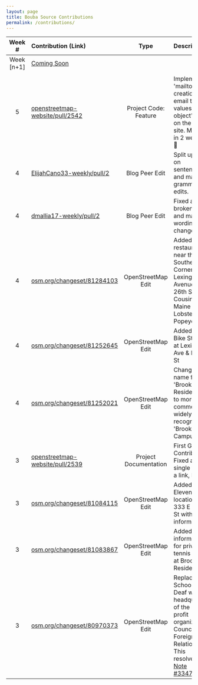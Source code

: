 ```yaml
---
layout: page
title: Bouba Source Contributions
permalink: /contributions/
---
```


<!--
The first column, Contribution, must be a hyperlink to the actual contribution,
such as the Wikipedia edit or pull request, etc., with a suitable name.
Type of the contribution should be "Wikipedia edit", "OpenStreet Map feature",
"Project Documentation", "Project Code", "Blog Edit", etc.

The Description should include a brief summary of what you did.

Replace the first row below with your contribution and add new ones below it
following the same syntax.

-->


| Week #  | Contribution (Link)  | Type  | Description |
|:---:|:---|:---:|:---|
| Week [n+1] |  [Coming Soon](https://xkcd.com/)   |     |      |
| | | | |
|  5  | [openstreetmap-website/pull/2542](https://github.com/openstreetmap/openstreetmap-website/pull/2542)  | Project Code: Feature | Implemented 'mailto:' link creation for email tag values in an object's data on the OSM site. Merged in 2 weeks. :tada::tada:
|  4  | [ElijahCano33-weekly/pull/2](https://github.com/hunter-college-ossd-spr-2020/ElijahCano33-weekly/pull/2)  |  Blog Peer Edit | Split up run on sentences and made grammar edits. |
|  4  | [dmallia17-weekly/pull/2](https://github.com/hunter-college-ossd-spr-2020/dmallia17-weekly/pull/2)  |  Blog Peer Edit | Fixed a broken link and made wording changes. |
|  4  | [osm.org/changeset/81284103](https://www.openstreetmap.org/changeset/81284103)  |  OpenStreetMap Edit | Added two restaurants near the Southeast Corner of Lexington Avenue & 26th St: Cousins Maine Lobster and Popeyes. |
|  4  | [osm.org/changeset/81252645](https://www.openstreetmap.org/changeset/81252645)  |  OpenStreetMap Edit | Added Citi Bike Station at Lexington Ave & E 26 St | 
|  4  | [osm.org/changeset/81252021](https://www.openstreetmap.org/changeset/81252021)  |  OpenStreetMap Edit | Changed name from 'Brookdale Residence' to more common and widely recognized 'Brookdale Campus'. | 
|  3  | [openstreetmap-website/pull/2539](https://github.com/openstreetmap/openstreetmap-website/pull/2539) | Project Documentation | First Github Contribution! Fixed a single typo in a link, I did.  |
|  3  | [osm.org/changeset/81084115](https://www.openstreetmap.org/changeset/81084115)  |  OpenStreetMap Edit | Added a 7-Eleven location at 333 E 23rd St with store information. | 
|  3  | [osm.org/changeset/81083867](https://www.openstreetmap.org/changeset/81083867)  |  OpenStreetMap Edit | Added information for private tennis court at Brookdale Residence. | 
|  3  | [osm.org/changeset/80970373](https://www.openstreetmap.org/changeset/80970373) | OpenStreetMap Edit | Replaced School for Deaf with headquarters of the non profit organization Council on Foreign Relations. This resolved [Note #334704](https://www.openstreetmap.org/note/334704).  |
